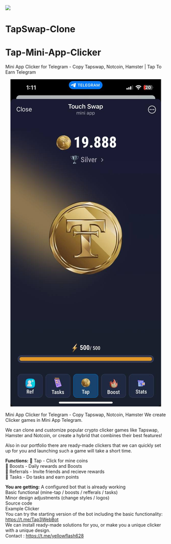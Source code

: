 [<img src="https://img.shields.io/badge/Telegram-%40Me-orange">](https://t.me/@oxfuturecrypto)
# TapSwap-Clone
# Tap-Mini-App-Clicker
Mini App Clicker for Telegram - Copy Tapswap, Notcoin, Hamster | Tap To Earn Telegram
<p align="center">
<img src="https://github.com/lehoang11/tap-mini-app-click/blob/9a6e2240567c49b12007cc64c115780892264dac/photo_2024-07-25_01-12-32.jpg" alt="Mini App Telegram Clicker - Copy Tapswap, Blum, Hamster" data-canonical-src="https://i.imgur.com/ozcJaWV.jpg" style="max-width: 100%;">
</p>
Mini App Clicker for Telegram - Copy Tapswap, Notcoin, Hamster
We create Clicker games in Mini App Telegram.

We can clone and customize popular crypto clicker games like Tapswap, Hamster and Notcoin, or create a hybrid that combines their best features!

Also in our portfolio there are ready-made clickers that we can quickly set up for you and launching such a game will take a short time.

**Functions:**
🤘 Tap - Click for mine coins <br>
🚀 Boosts - Daily rewards and Boosts<br>
🤝 Referrals - Invite friends and recieve rewards<br>
📝 Tasks - Do tasks and earn points<br>

**You are getting:**
A configured bot that is already working<br>
Basic functional (mine-tap / boosts / refferals / tasks)<br>
Minor design adjustments (change styles / logos)<br>
Source code<br>
Example Clicker<br>
You can try the starting version of the bot including the basic functionality: https://t.me/Tap3WebBot<br>
We can install ready-made solutions for you, or make you a unique clicker with a unique design.<br>
Contact : https://t.me/yellowflash628
